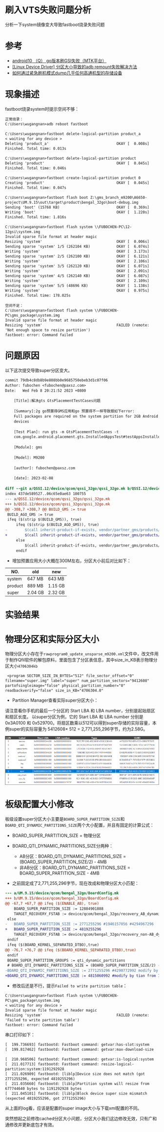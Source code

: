 # 刷入VTS失败问题分析

分析一下system镜像变大导致fastboot烧录失败问题

# 参考

* [android10 （Q） go版本刷GSI失败（MTK平台）](https://www.jianshu.com/p/e417e021433d)
* [[Linux Device Driver] 分区大小导致的adb remount失败解决方法](https://blog.csdn.net/Codeliang666/article/details/113768069)
* [如何通过紧急刷机模式dump几乎任何高通机型的存储设备](https://blog.csdn.net/llq520/article/details/114811131)

# 现象描述

fastboot烧录system时提示空间不够：
```log
正常烧录：
C:\Users\wugangnan>adb reboot fastboot

C:\Users\wugangnan>fastboot delete-logical-partition product_a
< waiting for any device >
Deleting 'product_a'                               OKAY [  0.008s]
Finished. Total time: 0.013s

C:\Users\wugangnan>fastboot delete-logical-partition product
Deleting 'product'                                 OKAY [  0.045s]
Finished. Total time: 0.046s

C:\Users\wugangnan>fastboot create-logical-partition product 0
Creating 'product'                                 OKAY [  0.045s]
Finished. Total time: 0.047s

C:\Users\wugangnan>fastboot flash boot Z:\gms_branch_m9200\A6650-project\UM.9.15\out\target\product\bengal_32go\boot-debug.img
Sending 'boot' (15768 KB)                          OKAY [  0.369s]
Writing 'boot'                                     OKAY [  1.220s]
Finished. Total time: 1.816s

C:\Users\wugangnan>fastboot flash system \\FUBOCHEN-PC\12-12gsi\system.img
Invalid sparse file format at header magic
Resizing 'system'                                  OKAY [  0.006s]
Sending sparse 'system' 1/5 (262104 KB)            OKAY [  6.074s]
Writing 'system'                                   OKAY [  3.173s]
Sending sparse 'system' 2/5 (262100 KB)            OKAY [  6.121s]
Writing 'system'                                   OKAY [  2.106s]
Sending sparse 'system' 3/5 (262120 KB)            OKAY [  6.071s]
Writing 'system'                                   OKAY [  2.091s]
Sending sparse 'system' 4/5 (262140 KB)            OKAY [  6.087s]
Writing 'system'                                   OKAY [  2.109s]
Sending sparse 'system' 5/5 (48696 KB)             OKAY [  1.138s]
Writing 'system'                                   OKAY [  0.975s]
Finished. Total time: 178.025s

空间不足：
C:\Users\wugangnan>fastboot flash system \\FUBOCHEN-PC\gms_package\system.img
Invalid sparse file format at header magic
Resizing 'system'                                  FAILED (remote: 'Not enough space to resize partition')
fastboot: error: Command failed
```


# 问题原因

以下这次提交导致super分区变大。
```diff
commit 79db4c8db8b9e808bb0e9685750ebeb3d1c07f06
Author: fubochen <fubochen@paxsz.com>
Date:   Wed Feb 8 20:21:52 2023 +0800

    [Title]:解决gts GtsPlacementTestCases问题

    [Summary]:2g go预置得GMS应用和go 预置得不一样导致报如下error:
    Full packages are required on the system partition for 2GB Android Go
    devices

    [Test Plan]: run gts -m GtsPlacementTestCases -t
    com.google.android.placement.gts.InstalledAppsTest#testAppsInstalled

    [Module]: gms

    [Model]: M9200

    [author]: fubochen@paxsz.com

    [date]: 2023-02-08

diff --git a/QSSI.12/device/qcom/qssi_32go/qssi_32go.mk b/QSSI.12/device/qcom/qssi_32go/qssi_32go.mk
index 437de589527..06c65e0ae63 100755
--- a/QSSI.12/device/qcom/qssi_32go/qssi_32go.mk
+++ b/QSSI.12/device/qcom/qssi_32go/qssi_32go.mk
@@ -308,7 +308,7 @@ BUILD_GMS := true
 BUILD_AGO_GMS := true
 ifeq ($(strip $(BUILD_GMS)), true)
     ifeq ($(strip $(BUILD_AGO_GMS)), true)
-        $(call inherit-product-if-exists, vendor/partner_gms/products/gms_go.mk)
+        $(call inherit-product-if-exists, vendor/partner_gms/products/gms_go_2gb.mk)
     else
         $(call inherit-product-if-exists, vendor/partner_gms/products/gms.mk)
     endif
```

* 增加预置应用大小大概在300M左右，分区大小前后对比如下：

 NO.  | old | new
------|-------|------
 system    |  647 MB     |   	643 MB   
 product    |  889 MB     |  1.15 GB    
 super    | 2.04 GB      |  2.32 GB   

 # 实验结果


 # 物理分区和实际分区大小

 物理分区大小存在于`rawprogram0_update_unsparse_m9200.xml`文件中，改文件用于制作Qfil软件的解包原料，里面包含了分区表信息，其中size_in_KB表示物理分区大小`4706304kb`
```
 <program SECTOR_SIZE_IN_BYTES="512" file_sector_offset="0" filename="super.img" label="super" num_partition_sectors="9412608" partofsingleimage="false" physical_partition_number="0" readbackverify="false" size_in_KB="4706304.0" 
 ```

* Partition Manager查看实际super分区大小：

请注意看你手机的最后一个分区的 Start LBA 和 LBA number，分别是起始扇区和扇区长度。
以super分区为例，它的 Start LBA 和 LBA number 分别是 0x3A0100 和 0x529700。将扇区数乘以512可以得到super存储的实际容量，本例super的实际容量为 5412608× 512 = 2,771,255,296字节，约为2.58G。

 ![0011_0000.png](images/0011_0000.png)

 # 板级配置大小修改

 板级设置super分区大小主要是`BOARD_SUPER_PARTITION_SIZE`和`BOARD_QTI_DYNAMIC_PARTITIONS_SIZE`两个大小配置，并且有固定的计算公式：

 * BOARD_SUPER_PARTITION_SIZE = 物理分区
 * BOARD_QTI_DYNAMIC_PARTITIONS_SIZE分两种：
   * AB分区：BOARD_QTI_DYNAMIC_PARTITIONS_SIZE = (BOARD_SUPER_PARTITION_SIZE/2) - 4MB
   * 非AB分区：BOARD_QTI_DYNAMIC_PARTITIONS_SIZE = BOARD_SUPER_PARTITION_SIZE - 4MB

* 之前固定成了2,771,255,296字节，现在改成和物理分区大小匹配：
```diff
--- a/UM.9.15/device/qcom/bengal_32go/BoardConfig.mk
+++ b/UM.9.15/device/qcom/bengal_32go/BoardConfig.mk
@@ -67,7 +67,7 @@ ifeq ($(ENABLE_AB), true)
    BOARD_SUPER_PARTITION_SIZE := 12884901888
    TARGET_RECOVERY_FSTAB := device/qcom/bengal_32go/recovery_AB_dynamic_partition.fstab
 else
-   BOARD_SUPER_PARTITION_SIZE := 2771255296 #1946157056 #4294967296
+   BOARD_SUPER_PARTITION_SIZE := 4819255296
    TARGET_RECOVERY_FSTAB := device/qcom/bengal_32go/recovery_non-AB_dynamic_partition.fstab
 endif
 ifeq ($(BOARD_KERNEL_SEPARATED_DTBO),true)
@@ -76,7 +76,7 @@ ifeq ($(BOARD_KERNEL_SEPARATED_DTBO),true)
 endif
 BOARD_SUPER_PARTITION_GROUPS := qti_dynamic_partitions
 # BOARD_QTI_DYNAMIC_PARTITIONS_SIZE = (BOARD_SUPER_PARTITION_SIZE/2) - 4MB
-BOARD_QTI_DYNAMIC_PARTITIONS_SIZE := 2771255296 #4290772992 modify by tian from 1941962752 +250m
+BOARD_QTI_DYNAMIC_PARTITIONS_SIZE := 4815060992 #modify by tian from 1941962752 +250m
```

* 修改后还是不行，提示`Failed to write partition table`：
```log
C:\Users\wugangnan>fastboot flash system \\FUBOCHEN-PC\gms_package\system.img
< waiting for any device >
Invalid sparse file format at header magic
Resizing 'system'                                  FAILED (remote: 'Failed to write partition table')
fastboot: error: Command failed
```

串口打印如下：
```log
[  199.736693] fastbootd: Fastboot command: getvar:has-slot:system
[  199.817462] fastbootd: Fastboot command: getvar:max-download-size

[  210.968506] fastbootd: Fastboot command: getvar:is-logical:system
[  211.017713] fastbootd: Fastboot command: resize-logical-partition:system:1191292928
[  211.026909] fastbootd: [liblp]Device size does not match (got 2771255296, expected 4819255296)
[  211.035660] fastbootd: [liblp]Partition system will resize from 677744640 bytes to 1191292928 bytes
[  211.045101] fastbootd: [liblp]Block device super size mismatch (expected 4819255296, got 2771255296)
```
从上面的log看，应该是配置的super image大小与下载xml配置的不同。

突然想起之前修改cached分区大小问题，分区大小我们这边修改无效，只有广和通修改并更新底包才有效。